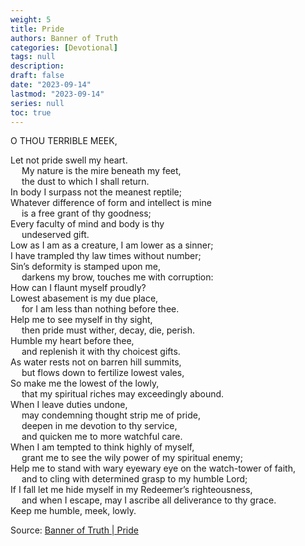 ```yaml
---
weight: 5
title: Pride
authors: Banner of Truth
categories: [Devotional]
tags: null
description: 
draft: false
date: "2023-09-14"
lastmod: "2023-09-14"
series: null
toc: true
---
```


<!--more-->

<!-- Tab links -->

O THOU TERRIBLE MEEK,

Let not pride swell my heart.
<br>&emsp;  My nature is the mire beneath my feet,
<br>&emsp;  the dust to which I shall return.
<br>In body I surpass not the meanest reptile;
<br>Whatever difference of form and intellect is mine
<br>&emsp;  is a free grant of thy goodness;
<br>Every faculty of mind and body is thy
<br>&emsp;  undeserved gift.
<br>Low as I am as a creature, I am lower as a sinner;
<br>I have trampled thy law times without number;
<br>Sin’s deformity is stamped upon me,
<br>&emsp;  darkens my brow, touches me with corruption:
<br>How can I flaunt myself proudly?
<br>Lowest abasement is my due place,
<br>&emsp;  for I am less than nothing before thee.
<br>Help me to see myself in thy sight,
<br>&emsp;  then pride must wither, decay, die, perish.
<br>Humble my heart before thee,
<br>&emsp;  and replenish it with thy choicest gifts.
<br>As water rests not on barren hill summits,
<br>&emsp;  but flows down to fertilize lowest vales,
<br>So make me the lowest of the lowly,
<br>&emsp;  that my spiritual riches may exceedingly abound.
<br>When I leave duties undone,
<br>&emsp;  may condemning thought strip me of pride,
<br>&emsp;  deepen in me devotion to thy service,
<br>&emsp;  and quicken me to more watchful care.
<br>When I am tempted to think highly of myself,
<br>&emsp;  grant me to see the wily power of my spiritual enemy;
<br>Help me to stand with wary eye<label for="wary" class="margin-toggle sidenote-number"></label><span class="sidenote">wary eye</span> on the watch-tower of faith,
<br>&emsp;  and to cling with determined grasp to my humble Lord;
<br>If I fall let me hide myself in my Redeemer’s righteousness,
<br>&emsp;  and when I escape, may I ascribe all deliverance to thy grace.
<br>Keep me humble, meek, lowly.



Source: <a href = "https://banneroftruth.org/us/devotional/pride/" target="_blank" rel="noopener noreferrer">Banner of Truth | Pride</a>